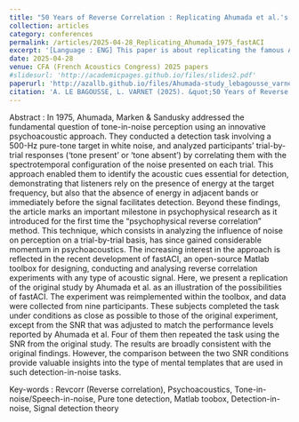 ```yaml
---
title: "50 Years of Reverse Correlation : Replicating Ahumada et al.'s Pioneering Study"
collection: articles
category: conferences
permalink: /articles/2025-04-28_Replicating_Ahumada_1975_fastACI
excerpt: '[Language : ENG] This paper is about replicating the famous Ahumada et al. 1975 study on tone-in-noise detection using a Matlab toolbox (*fastACI*, Osses&Varnet 2021) to illustrate its possibilities and to bring a new light on this subject while comparing our latest results to those gathered 50 years ago.'
date: 2025-04-28
venue: CFA (French Acoustics Congress) 2025 papers
#slidesurl: 'http://academicpages.github.io/files/slides2.pdf'
paperurl: 'http://azallb.github.io/files/Ahumada-study_lebagousse_varnet2025.pdf'
citation: 'A. LE BAGOUSSE, L. VARNET (2025). &quot;50 Years of Reverse Correlation : Replicating Ahumada et al.s Pioneering Study.&quot; CFA 2025 papers.'
---
```


Abstract : In 1975, Ahumada, Marken & Sandusky addressed the fundamental question of tone-in-noise perception using
an innovative psychoacoustic approach. They conducted a detection task involving a 500-Hz pure-tone target
in white noise, and analyzed participants’ trial-by-trial responses (‘tone present’ or ‘tone absent’) by correlating
them with the spectrotemporal configuration of the noise presented on each trial. This approach enabled them to
identify the acoustic cues essential for detection, demonstrating that listeners rely on the presence of energy at the
target frequency, but also that the absence of energy in adjacent bands or immediately before the signal facilitates
detection.
Beyond these findings, the article marks an important milestone in psychophysical research as it introduced for the
first time the “psychophysical reverse correlation” method. This technique, which consists in analyzing the influence
of noise on perception on a trial-by-trial basis, has since gained considerable momentum in psychoacoustics. The
increasing interest in the approach is reflected in the recent development of fastACI, an open-source Matlab toolbox
for designing, conducting and analysing reverse correlation experiments with any type of acoustic signal.
Here, we present a replication of the original study by Ahumada et al. as an illustration of the possibilities of fastACI.
The experiment was reimplemented within the toolbox, and data were collected from nine participants. These
subjects completed the task under conditions as close as possible to those of the original experiment, except from the
SNR that was adjusted to match the performance levels reported by Ahumada et al. Four of them then repeated the
task using the SNR from the original study. The results are broadly consistent with the original findings. However,
the comparison between the two SNR conditions provide valuable insights into the type of mental templates that are
used in such detection-in-noise tasks.

Key-words : Revcorr (Reverse correlation), Psychoacoustics, Tone-in-noise/Speech-in-noise, Pure tone detection, Matlab toobox, Detection-in-noise, Signal detection theory